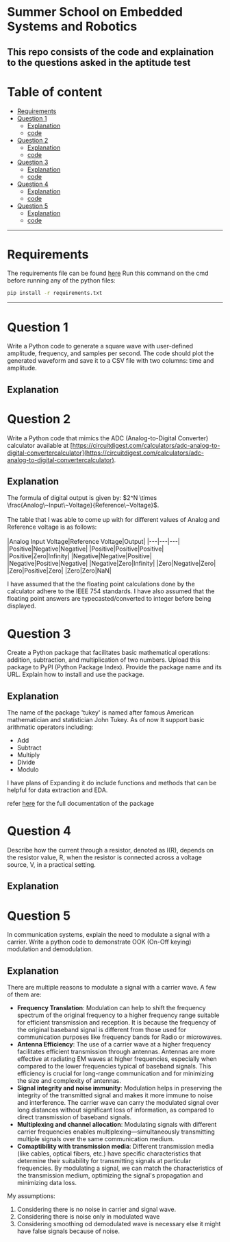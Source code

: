# Summer School on Embedded Systems and Robotics

## This repo consists of the code and explaination to the questions asked in the aptitude test

# Table of content
- [Requirements](#requirements)
- [Question 1](#question-1)
    - [Explanation](?tab=readme-ov-file#explanation)
    - [code](squarewave/sqarewave.py)
- [Question 2](#question-2)
    - [Explanation](?tab=readme-ov-file#explanation-1)
    - [code](ADC.py)
- [Question 3](#question-3)
    - [Explanation](?tab=readme-ov-file#explanation-2)
    - [code](tukey)
- [Question 4](#question-4)
    - [Explanation](?tab=readme-ov-file#explanation-3)
    - [code]()
- [Question 5](#question-5)
    - [Explanation](?tab=readme-ov-file#explanation-4)
    - [code](OOK/OOK.py)
---

# Requirements
The requirements file can be found [here](requirements.txt)
Run this command on the cmd before running any of the python files:
```bash
pip install -r requirements.txt
```
---

# Question 1
Write a Python code to generate a square wave with user-defined amplitude, frequency, and samples per second. The code should plot the generated waveform and save it to a CSV file with two columns: time and amplitude.

## Explanation


# Question 2
Write a Python code that mimics the ADC (Analog-to-Digital Converter) calculator available at [https://circuitdigest.com/calculators/adc-analog-to-digital-convertercalculator](https://circuitdigest.com/calculators/adc-analog-to-digital-convertercalculator).

## Explanation
The formula of digital output is given by: $2^N \times \frac{Analog\~Input\~Voltage}{Reference\~Voltage}$.
<br>
<br>
The table that I was able to come up with for different values of Analog and Reference voltage is as follows:
<br>
<br>
|Analog Input Voltage|Reference Voltage|Output|
|---|---|---|
|Positive|Negative|Negative|
|Positive|Positive|Positive|
|Positive|Zero|Infinity|
|Negative|Negative|Positive|
|Negative|Positive|Negative|
|Negative|Zero|Infinity|
|Zero|Negative|Zero|
|Zero|Positive|Zero|
|Zero|Zero|NaN|

I have assumed that the the floating point calculations done by the calculator adhere to the IEEE 754 standards.
I have also assumed that the floating point answers are typecasted/converted to integer before being displayed.

# Question 3
Create a Python package that facilitates basic mathematical operations: addition, subtraction, and multiplication of two numbers. Upload this package to PyPI (Python Package Index). Provide the package name and its URL. Explain how to install and use the package.

## Explanation
The name of the package 'tukey' is named after famous American mathematician and statistician John Tukey.
As of now It support basic arithmatic operators including:
* Add
* Subtract
* Multiply
* Divide
* Modulo

I have plans of Expanding it do include functions and methods that can be helpful for data extraction and EDA.

refer [here](https://github.com/Shubhranil-Basak/tukey/) for the full documentation of the package

# Question 4
Describe how the current through a resistor, denoted as I(R), depends on the resistor value, R, when the resistor is connected across a voltage source, V, in a practical setting.

## Explanation


# Question 5
In communication systems, explain the need to modulate a signal with a carrier. Write a python code to demonstrate OOK (On-Off keying) modulation and demodulation.

## Explanation
There are multiple reasons to modulate a signal with a carrier wave. A few of them are:
* **Frequency Translation**: Modulation can help to shift the frequency spectrum of the original frequency to a higher frequency range suitable for efficient transmission and reception. It is because the frequency of the original baseband signal is different from those used for communication purposes like frequency bands for Radio or microwaves.
* **Antenna Efficiency**: The use of a carrier wave at a higher frequency facilitates efficient transmission through antennas. Antennas are more effective at radiating EM waves at higher frequencies, especially when compared to the lower frequencies typical of baseband signals. This efficiency is crucial for long-range communication and for minimizing the size and complexity of antennas.
* **Signal integrity and noise immunity**: Modulation helps in preserving the integrity of the transmitted signal and makes it more immune to noise and interference. The carrier wave can carry the modulated signal over long distances without significant loss of information, as compared to direct transmission of baseband signals.
* **Multiplexing and channel allocation**: Modulating signals with different carrier frequencies enables multiplexing—simultaneously transmitting multiple signals over the same communication medium.
* **Comaptibility with transmission media**: Different transmission media (like cables, optical fibers, etc.) have specific characteristics that determine their suitability for transmitting signals at particular frequencies. By modulating a signal, we can match the characteristics of the transmission medium, optimizing the signal's propagation and minimizing data loss.

My assumptions:
1.	Considering there is no noise in carrier and signal wave.
2.	Considering there is noise only in modulated wave
3.	Considering smoothing od demodulated wave is necessary else it might have false signals because of noise.
